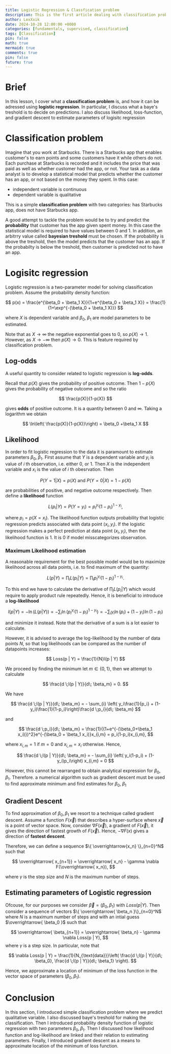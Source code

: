 ```yaml
---
title: Logistic Regression & Classfication problem
description: This is the first article dealing with classification problem and discusses logistic regression as a tool to predict qualitative variables.
author: LexXxik
date: 2024-10-28 12:00:00 +0000
categories: [fundamentals, supervised, classification]
tags: [Classification]
pin: false
math: true
mermaid: true
comments: true
pin: false
future: true
---
```


# Brief
In this lesson, I cover what a **classification problem** is, and how it can be adressed using **logistic regression**. In particular, I discuss what a baye's treshold is to decide on predictions. I also discuss likelihood, loss-function, and gradient descent to estimate parameters of logisitc regression

# Classification problem
Imagine that you work at Starbucks. There is a Starbucks app that enables customer's to earn points and some customers have it while others do not. Each purchase at Starbucks is recorded and it includes the price that was paid as well as whether customer had the app, or not. Your task as a data analyst is to develop a statistical model that predicts whether the customer has an app, or not based on the money they spent. In this case:

- independent variable is continuous
- dependent variable is qualitative

This is a simple **classification problem** with two categories: has Starbucks app, does not have Starbucks app.

A good attempt to tackle the problem would be to try and predict the **probability** that customer has the app given spent money. In this case the statistical model is required to have values between 0 and 1. In addition, an arbitrry value called **bayesian treshold** must be chosen. If the probability is above the treshold, then the model predicts that the customer has an app. If the probabilty is below the treshold, then customer is predicted not to have an app.

# Logisitc regression

Logistic regression is a two-parameter model for solving classification problem. Assume the probability density function:

$$
p(x) = \frac{e^{\beta_0 + \beta_1 X}}{1+e^{\beta_0 + \beta_1 X}} = \frac{1}{1+\exp^{-(\beta_0 + \beta_1 X)}}
$$

where $X$ is dependent variable and $\beta_0,\; \beta_1$ are model parameters to be estimated. 

Note that as $X\to \infty$ the negative exponential goes to 0, so $p(X)\to 1$. However, as $X\to - \infty$ then $p(X)\to 0$. This is feature required by classification problem.

## Log-odds

A useful quantity to consider related to logistic regression is **log-odds**. 

Recall that $p(X)$ gives the probability of positive outcome. Then $1-p(X)$ gives the probability of negative outcome and so the ratio

$$
\frac{p(X)}{1-p(X)}
$$

gives **odds** of positive outcome. It is a quantity between $0$ and $\infty$. Taking a logarithm we obtain

$$
\ln\left( \frac{p(X)}{1-p(X)}\right) = \beta_0 +\beta_1 X
$$

## Likelihood 

In order to fit logistic regression to the data it is paramount to estimate parameters $\beta_0, \; \beta_1$. First assume that $Y$ is a dependent variable and $y_i$ is value of $i$ th observation, i.e. either 0, or 1. Then $X$ is the independent variable and $x_i$ is the value of $i$ th obesrvation. Then 

$$
P(Y=1 | X) = p(X) \text{ and } P(Y=0 | X) = 1-p(X)
$$

are probabilities of positive, and negative outcome respectively. Then define a **likelihood** function

$$
L(p_i | Y) = P(Y = y_i) = p_i^{y_i} (1-p_i)^{1-y_i},
$$

where $p_i = p(X=x_i)$. The likelihood function outputs probability that logistic regression predicts associated with data point $(x_i,y_i)$. If the logistic regression makes a perfect prediction at data point $(x_i,y_i)$, then the likelihood function is 1. It is $0$ if model misscategorizes observation.

### Maximum Likelihood estimation

A reasonable requirement for the best possible model would be to maximize likelihood across all data points, i.e. to find maximum of the quantity:

$$
L(p | Y) = \prod_{i} L(p_i | Y) = \prod_{i} p_i^{y_i} (1-p_i)^{1-y_i}.
$$

To this end we have to calculate the derivative of $\prod_{i} L(p_i | Y)$ which would require to apply product rule repeatedly. Hence, it is beneficial to introduce a **log-likelihood** 

$$
l(p | Y) = - \ln (L(p | Y)) = - \sum_{i} \ln(p_i^{y_i} (1-p_i)^{1-y_i}) = - \sum_{i} y_i\ln(p_i) +  (1-y_i)\ln(1-p_i) 
$$

and minimize it instead. Note that the derivative of a sum is a lot easier to calculate. 

However, it is advised to average the log-likelihood by the number of data points $N$, so that log likelihoods can be compared as the number of datapoints increases: 

$$
Loss(p | Y) = \frac{1}{N}l(p | Y)
$$

We proceed by finding the minimum let $m\in\{ 0, 1\}$, then we attempt to calculate

$$
\frac{d \;l(p | Y)}{d\; \beta_m} = 0.
$$

We have 

$$
\frac{d \;l(p | Y)}{d\; \beta_m} = - \sum_{i} \left( y_i\frac{1}{p_i} +  (1-y_i)\frac{1}{1-p_i}\right)\frac{d \;p_i}{d\; \beta_m}
$$

and

$$
\frac{d \;p_i}{d\; \beta_m} = \frac{1}{(1+e^{-(\beta_0+\beta_1 x_i)})^2}e^{-(\beta_0 + \beta_1 x_i)}x_{i,m} = p_i(1-p_i)x_{i,m},
$$

where $x_{i,m} = 1$ if $m=0$ and $x_{i,m} = x_i$ otherwise. Hence, 

$$
\frac{d \;l(p | Y)}{d\; \beta_m} = - \sum_{i} \left( y_i(1-p_i) +  (1-y_i)p_i\right) x_{i,m} = 0
$$

However, this cannot be rearranged to obtain analytical expression for $\beta_0, \; \beta_1$. Therefore. a numerical algorithm such as gradient descent must be used to find approximate minimum and find estimates for $\beta_0, \; \beta_1$

## Gradient Descent

To find approximation of $\beta_0, \beta_1$ we resort to a technique called gradient descent. Assume a function $F(\overrightarrow{ x})$ that describes a hyper-surface where $\overrightarrow{ x}$ is a point of vector space. Now, consider $\nabla F(\overrightarrow{ x})$, a gradient of $F(\overrightarrow{ x})$, it gives the direction of fastest growth of $F(\overrightarrow{ x})$. Hence, $-\nabla F(x)$ gives a direction of **fastest descent**.

Therefore, we can define a sequence $\{ \overrightarrow{x_n} \}_{n=0}^N$ such that

$$
\overrightarrow{ x_{n+1}} = \overrightarrow{ x_n} - \gamma \nabla F(\overrightarrow{ x_n}),
$$

where $\gamma$ is the step size and $N$ is the maximum number of steps. 

## Estimating parameters of Logistic regression

Ofcouse, for our purposes we consider $\overrightarrow{ \beta } = (\beta_0, \beta_1)$ with $Loss (p | Y)$. Then consider a sequence of vectors $\{ \overrightarrow{ \beta_n }\}_{n=0}^N$ where $N$ is a maximum number of steps and with an intial guess $\overrightarrow{ \beta_0 }$ such that

$$
\overrightarrow{ \beta_{n+1}} = \overrightarrow{ \beta_n} - \gamma \nabla Loss(p | Y),
$$
where $\gamma$ is a step size. In particular, note that

$$
\nabla Loss(p | Y) = \frac{1}{N_{\text{data}}}\left( \frac{d \;l(p | Y)}{d\; \beta_0}, \frac{d \;l(p | Y)}{d\; \beta_1} \right).
$$

Hence, we approximate a location of minimum of the loss function in the vector space of parameters $(\beta_0, \beta_1)$.

# Conclusion
In this section, I introduced simple classification problem where we predict qualitative variable. I also discussed baye's treshold for making the classification. Then I introduced probability density function of logistic regression with two parameters $\beta_0, \beta_1$. Then I discussed how likelihood function and log-likelihood are linked and their relation to estimating parameters. Finally, I introduced gradient descent as a means to approximate location of the minimum of loss function.